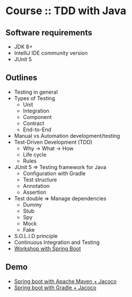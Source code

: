 # Course :: TDD with Java

## Software requirements
* JDK 8+
* IntelliJ IDE community version
* JUnit 5

## Outlines
* Testing in general
* Types of Testing
  * Unit
  * Integration
  * Component
  * Contract
  * End-to-End
* Manual vs Automation development/testing
* Test-Driven Development (TDD)
  * Why -> What -> How
  * Life cycle
  * Rules
* JUnit 5 => Testing framework for Java
  * Configuration with Gradle
  * Test structure
  * Annotation
  * Assertion
* Test double => Manage dependencies
  * Dummy
  * Stub
  * Spy
  * Mock
  * Fake
* S.O.L.I.D principle
* Continuous Integration and Testing
* [Workshop with Spring Boot](https://github.com/up1/course-springboot-2022/wiki/Workshop-REST-API)

## Demo
* [Spring boot with Apache Maven + Jacoco](https://github.com/up1/course-tdd-with-java-2020/tree/main/demo-spring-boot-maven)
* [Spring boot with Gradle + Jacoco](https://github.com/up1/course-tdd-with-java-2020/tree/main/demo-spring-boot-gradle)
  
